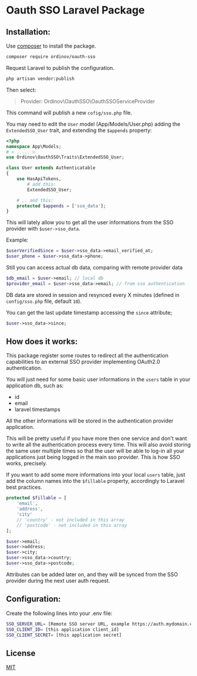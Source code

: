 # Oauth SSO Laravel Package

## Installation:

Use [composer](https://getcomposer.org/) to install the package.

```bash
composer require ordinov/oauth-sso
```

Request Laravel to publish the configuration.

```bash
php artisan vendor:publish
```

Then select:

> Provider: Ordinov\OauthSSO\OauthSSOServiceProvider

This command will publish a new `cofig/sso.php` file.

You may need to edit the `User` model (App/Models/User.php) adding the `ExtendedSSO_User` trait, and extending the `$appends` property:
```php
<?php
namespace App\Models;
# < ..... >
use Ordinov\OauthSSO\Traits\ExtendedSSO_User;

class User extends Authenticatable
{
    use HasApiTokens, 
        # add this:
        ExtendedSSO_User;

    # .. and this:
    protected $appends = ['sso_data'];
}
```

This will lately allow you to get all the user informations 
from the SSO provider with `$user->sso_data`.

Example: 

```php
$userVerifiedSince = $user->sso_data->email_verified_at;
$user_phone = $user->sso_data->phone;
```

Still you can access actual db data, comparing with remote provider data
```php
$db_email = $user->email; // local db
$provider_email = $user->sso_data->email; // from sso authentication
```

DB data are stored in session and resynced every X minutes (defined in `config/sso.php` file, default `10`). 

You can get the last update timestamp accessing the `since` attribute;
```php
$user->sso_data->since;
```

## How does it works:

This package register some routes to redirect all the authentication capabilities to an external SSO provider implementing OAuth2.0 authentication.

You will just need for some basic user informations in the `users` table in your application db, such as:
- id
- email
- laravel timestamps

All the other informations will be stored in the authentication provider application.

This will be pretty useful if you have more then one service and don't want to write all the authentication process every time. This will also avoid storing the same user multiple times so that the user will be able to log-in all your applications just being logged in the main sso provider. This is how SSO works, precisely.

If you want to add some more informations into your local `users` table, just add the column names into the `$fillable` property, accordingly to Laravel best practices.

```php
protected $fillable = [
    'email',
    'address',
    'city'
    // 'country' - not included in this array
    // 'postcode' - not included in this array
];
```

```php
$user->email;
$user->address;
$user->city;
$user->sso_data->country;
$user->sso_data->postcode;
```

Attributes can be added later on, and they will be synced from the SSO provider during the next user auth request.

## Configuration:
Create the following lines into your .env file:

```bash
SSO_SERVER_URL= [Remote SSO server URL, example https://auth.mydomain.com]
SSO_CLIENT_ID= [this application client_id]
SSO_CLIENT_SECRET= [this application secret]
```

## License
[MIT](https://choosealicense.com/licenses/mit/)
